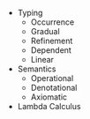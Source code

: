 - Typing
    - Occurrence
    - Gradual
    - Refinement
    - Dependent
    - Linear
- Semantics
    - Operational
    - Denotational
    - Axiomatic
- Lambda Calculus
